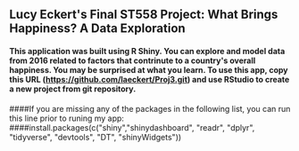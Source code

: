 ## Lucy Eckert's Final ST558 Project: What Brings Happiness? A Data Exploration  

#### This application was built using R Shiny. You can explore and model data from 2016 related to factors that contrinute to a country's overall happiness. You may be surprised at what you learn. To use this app, copy this URL (https://github.com/laeckert/Proj3.git) and use RStudio to create a new project from git repository.

####If you are missing any of the packages in the following list, you can run this line prior to runing my app:
####install.packages(c("shiny","shinydashboard", "readr", "dplyr", "tidyverse", "devtools", "DT", "shinyWidgets"))